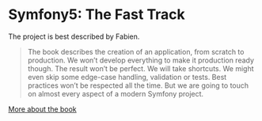 # Symfony5: The Fast Track
The project is best described by Fabien.

>The book describes the creation of an application, from scratch to production. We won’t develop everything to make it production ready though. The result won’t be perfect. We will take shortcuts. We might even skip some edge-case handling, validation or tests. Best practices won’t be respected all the time. But we are going to touch on almost every aspect of a modern Symfony project.

[More about the book](https://symfony.com/book)
